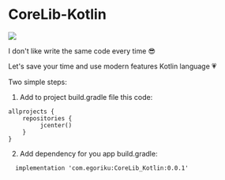 # CoreLib-Kotlin

[![](https://jitpack.io/v/egorikftp/CoreLib-Kotlin.svg)](https://jitpack.io/#egorikftp/CoreLib-Kotlin)


I don't like write the same code every time :sunglasses: 

Let's save your time and use modern features Kotlin language :heartpulse:


Two simple steps:

1. Add to project build.gradle file this code:

```
allprojects {
    repositories {
         jcenter()
    }
}
```

2. Add dependency for you app build.gradle:

```
  implementation 'com.egoriku:CoreLib_Kotlin:0.0.1'
```
